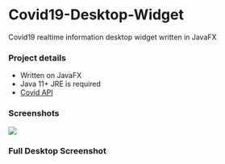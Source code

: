 # Covid19-Desktop-Widget
Covid19 realtime information desktop widget written in JavaFX

### Project details
- Written on JavaFX
- Java 11+ JRE is required
- [Covid API](https://github.com/javieraviles/covidAPI)

### Screenshots
<img src=https://i.imgur.com/iOdrcDi.jpg>

### Full Desktop Screenshot

